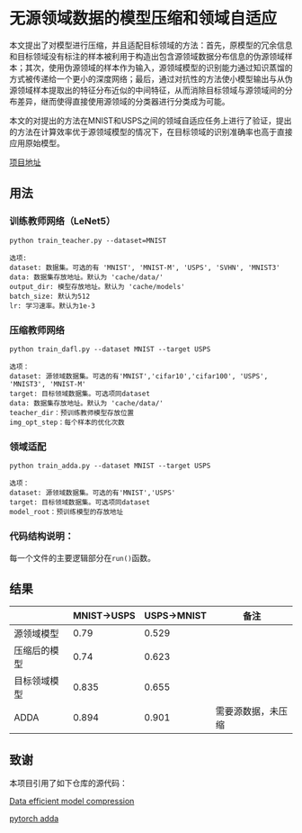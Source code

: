 # 无源领域数据的模型压缩和领域自适应
本文提出了对模型进行压缩，并且适配目标领域的方法：首先，原模型的冗余信息和目标领域没有标注的样本被利用于构造出包含源领域数据分布信息的伪源领域样本；其次，使用伪源领域的样本作为输入，源领域模型的识别能力通过知识蒸馏的方式被传递给一个更小的深度网络；最后，通过对抗性的方法使小模型输出与从伪源领域样本提取出的特征分布近似的中间特征，从而消除目标领域与源领域间的分布差异，继而使得直接使用源领域的分类器进行分类成为可能。

本文的对提出的方法在MNIST和USPS之间的领域自适应任务上进行了验证，提出的方法在计算效率优于源领域模型的情况下，在目标领域的识别准确率也高于直接应用原始模型。

[项目地址](https://github.com/happen2me/genda)
## 用法

### 训练教师网络（LeNet5）
```
python train_teacher.py --dataset=MNIST

选项:
dataset: 数据集。可选的有 'MNIST', 'MNIST-M', 'USPS', 'SVHN', 'MNIST3'
data: 数据集存放地址。默认为 'cache/data/'
output_dir: 模型存放地址。默认为 'cache/models'
batch_size: 默认为512
lr: 学习速率。默认为1e-3
```

### 压缩教师网络

```
python train_dafl.py --dataset MNIST --target USPS

选项：
dataset: 源领域数据集。可选的有'MNIST','cifar10','cifar100', 'USPS', 'MNIST3', 'MNIST-M'
target: 目标领域数据集。可选项同dataset
data: 数据集存放地址。默认为 'cache/data/'
teacher_dir：预训练教师模型存放位置
img_opt_step：每个样本的优化次数
```

### 领域适配

```
python train_adda.py --dataset MNIST --target USPS

选项：
dataset: 源领域数据集。可选的有'MNIST','USPS'
target: 目标领域数据集。可选项同dataset
model_root：预训练模型的存放地址
```

### 代码结构说明：

每一个文件的主要逻辑部分在`run()`函数。

## 结果



|            | MNIST→USPS | USPS→MNIST | 备注               |
| ---------| ---------- | ---------- | ------------------ |
| 源领域模型 | 0.79       | 0.529      |                    |
| 压缩后的模型 | 0.74       | 0.623      |                    |
| 目标领域模型 | 0.835      | 0.655      |                    |
| ADDA      | 0.894      | 0.901      | 需要源数据，未压缩 |

## 致谢

本项目引用了如下仓库的源代码：

[Data efficient model compression](https://github.com/huawei-noah/Data-Efficient-Model-Compression)

[pytorch adda](https://github.com/corenel/pytorch-adda)